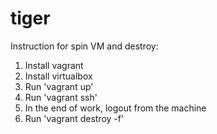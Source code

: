 # tiger 
Instruction for spin VM and destroy: 
1. Install vagrant 
2. Install virtualbox 
3. Run 'vagrant up' 
4. Run 'vagrant ssh' 
5. In the end of work, logout from the machine 
6. Run 'vagrant destroy -f'
